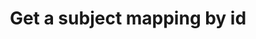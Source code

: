 ---
title: Get a subject mapping by id
command:
  name: get
  flags:
    - name: id
      description: The ID of the subject mapping to get
      shorthand: i
      required: true
      default: ""
---
